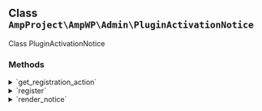 ## Class `AmpProject\AmpWP\Admin\PluginActivationNotice`

Class PluginActivationNotice

### Methods
<details>
<summary>`get_registration_action`</summary>

```php
static public get_registration_action()
```

Get the action to use for registering the service.


</details>
<details>
<summary>`register`</summary>

```php
public register()
```

Runs on instantiation.


</details>
<details>
<summary>`render_notice`</summary>

```php
public render_notice()
```

Renders a notice on the plugins screen after the plugin is activated. Persists until it is closed or setup has been completed.


</details>

